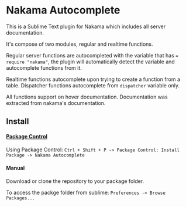 # Nakama Autocomplete
This is a Sublime Text plugin for Nakama which includes all server documentation.

It's compose of two modules, regular and realtime functions.

Regular server functions are autocompleted with the variable that has `= require "nakama"`, the plugin will automatically detect the variable and autocomplete functions from it.

Realtime functions autocomplete upon trying to create a function from a table. Dispatcher functions autocomplete from `dispatcher` variable only.

All functions support on hover documentation. Documentation was extracted from nakama's documentation.

## Install

#### [Package Control](https://packagecontrol.io/installation)

Using Package Control: `Ctrl + Shift + P -> Package Control: Install Package -> Nakama Autocomplete`

#### Manual
Download or clone the repository to your package folder.

To access the packge folder from sublime: `Preferences -> Browse Packages...`
